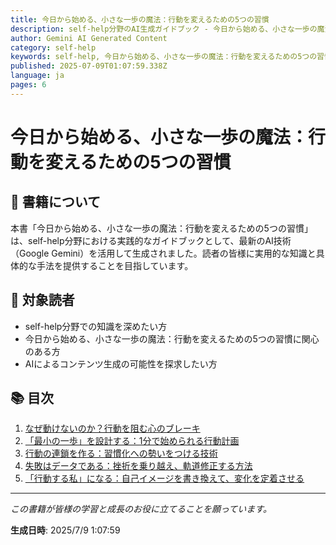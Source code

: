 ```yaml
---
title: 今日から始める、小さな一歩の魔法：行動を変えるための5つの習慣
description: self-help分野のAI生成ガイドブック - 今日から始める、小さな一歩の魔法：行動を変えるための5つの習慣
author: Gemini AI Generated Content
category: self-help
keywords: self-help, 今日から始める、小さな一歩の魔法：行動を変えるための5つの習慣, AI書籍
published: 2025-07-09T01:07:59.338Z
language: ja
pages: 6
---
```


# 今日から始める、小さな一歩の魔法：行動を変えるための5つの習慣

## 📖 書籍について

本書「今日から始める、小さな一歩の魔法：行動を変えるための5つの習慣」は、self-help分野における実践的なガイドブックとして、最新のAI技術（Google Gemini）を活用して生成されました。読者の皆様に実用的な知識と具体的な手法を提供することを目指しています。

## 🎯 対象読者

- self-help分野での知識を深めたい方
- 今日から始める、小さな一歩の魔法：行動を変えるための5つの習慣に関心のある方
- AIによるコンテンツ生成の可能性を探求したい方

## 📚 目次

1. [なぜ動けないのか？行動を阻む心のブレーキ](./chapter-1.md)
2. [「最小の一歩」を設計する：1分で始められる行動計画](./chapter-2.md)
3. [行動の連鎖を作る：習慣化への勢いをつける技術](./chapter-3.md)
4. [失敗はデータである：挫折を乗り越え、軌道修正する方法](./chapter-4.md)
5. [「行動する私」になる：自己イメージを書き換えて、変化を定着させる](./chapter-5.md)

---

*この書籍が皆様の学習と成長のお役に立てることを願っています。*

**生成日時**: 2025/7/9 1:07:59
